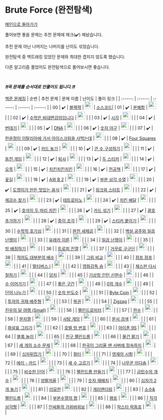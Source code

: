# Brute Force (완전탐색)

[메인으로 돌아가기](https://github.com/tony9402/baekjoon)

풀어보면 좋을 문제는 추천 문제에 체크(:heavy_check_mark:) 해놨습니다.

추천 문제 아닌 나머지는 나머지를 난이도 섞었습니다.

완전탐색 중 백트래킹 있었던 문제와 최대한 겹치지 않도록 했습니다.

다른 알고리즘 풀었어도 완전탐색으로 풀어보시면 좋습니다.

<br>

***❗️❗️꼭 문제를 순서대로 안풀어도 됩니다.❗️❗️***

[백준 문제집](https://www.acmicpc.net/workbook/view/7271)
|          순번          |        추천 문제         |        문제 이름         |         난이도          |        풀이 링크         |
| :-----: | :-----: | :-----: | :-----: | :-----: |
| 00 |  :heavy_check_mark:  | <a href="http://boj.kr/2798" target="_blank">블랙잭</a> | <img height="25px" width="25px=" src="https://static.solved.ac/tier_small/4.svg"/> |  <a href="https://haerang94.tistory.com/369">소스코드</a>|
| 01 |  :heavy_check_mark:  | <a href="http://boj.kr/2231" target="_blank">분해합</a> | <img height="25px" width="25px=" src="https://static.solved.ac/tier_small/4.svg"/> |                      |
| 02 |  :heavy_check_mark:  | <a href="http://boj.kr/19532" target="_blank">수학은 비대면강의입니다</a> | <img height="25px" width="25px=" src="https://static.solved.ac/tier_small/4.svg"/> |                      |
| 03 |  :heavy_check_mark:  | <a href="http://boj.kr/18312" target="_blank">시각</a> | <img height="25px" width="25px=" src="https://static.solved.ac/tier_small/4.svg"/> |                      |
| 04 |  :heavy_check_mark:  | <a href="http://boj.kr/15721" target="_blank">번데기</a> | <img height="25px" width="25px=" src="https://static.solved.ac/tier_small/5.svg"/> |                      |
| 05 |  :heavy_check_mark:  | <a href="http://boj.kr/1969" target="_blank">DNA</a> | <img height="25px" width="25px=" src="https://static.solved.ac/tier_small/6.svg"/> |                      |
| 06 |  :heavy_check_mark:  | <a href="http://boj.kr/2503" target="_blank">숫자 야구</a> | <img height="25px" width="25px=" src="https://static.solved.ac/tier_small/6.svg"/> |                      |
| 07 |  :heavy_check_mark:  | <a href="http://boj.kr/2422" target="_blank">한윤정이 이탈리아에 가서 아이스크림을 사먹는데</a> | <img height="25px" width="25px=" src="https://static.solved.ac/tier_small/6.svg"/> |                      |
| 08 |  :heavy_check_mark:  | <a href="http://boj.kr/17626" target="_blank">Four Squares</a> | <img height="25px" width="25px=" src="https://static.solved.ac/tier_small/6.svg"/> |                      |
| 09 |  :heavy_check_mark:  | <a href="http://boj.kr/5568" target="_blank">카드 놓기</a> | <img height="25px" width="25px=" src="https://static.solved.ac/tier_small/6.svg"/> |                      |
| 10 |  :heavy_check_mark:  | <a href="http://boj.kr/18511" target="_blank">큰 수 구성하기</a> | <img height="25px" width="25px=" src="https://static.solved.ac/tier_small/6.svg"/> |                      |
| 11 |  :heavy_check_mark:  | <a href="http://boj.kr/9079" target="_blank">동전 게임</a> | <img height="25px" width="25px=" src="https://static.solved.ac/tier_small/6.svg"/> |                      |
| 12 |  :heavy_check_mark:  | <a href="http://boj.kr/14501" target="_blank">퇴사</a> | <img height="25px" width="25px=" src="https://static.solved.ac/tier_small/7.svg"/> |                      |
| 13 |  :heavy_check_mark:  | <a href="http://boj.kr/16937" target="_blank">두 스티커</a> | <img height="25px" width="25px=" src="https://static.solved.ac/tier_small/7.svg"/> |                      |
| 14 |  :heavy_check_mark:  | <a href="http://boj.kr/2615" target="_blank">오목</a> | <img height="25px" width="25px=" src="https://static.solved.ac/tier_small/8.svg"/> |                      |
| 15 |  :heavy_check_mark:  | <a href="http://boj.kr/16439" target="_blank">치킨치킨치킨</a> | <img height="25px" width="25px=" src="https://static.solved.ac/tier_small/8.svg"/> |                      |
| 16 |  :heavy_check_mark:  | <a href="http://boj.kr/16508" target="_blank">전공책</a> | <img height="25px" width="25px=" src="https://static.solved.ac/tier_small/8.svg"/> |                      |
| 17 |  :heavy_check_mark:  | <a href="http://boj.kr/14620" target="_blank">꽃길</a> | <img height="25px" width="25px=" src="https://static.solved.ac/tier_small/9.svg"/> |                      |
| 18 |  :heavy_check_mark:  | <a href="http://boj.kr/12919" target="_blank">A와 B 2</a> | <img height="25px" width="25px=" src="https://static.solved.ac/tier_small/9.svg"/> |                      |
| 19 |  :heavy_check_mark:  | <a href="http://boj.kr/1548" target="_blank">부분 삼각 수열</a> | <img height="25px" width="25px=" src="https://static.solved.ac/tier_small/9.svg"/> |                      |
| 20 |  :heavy_check_mark:  | <a href="http://boj.kr/2961" target="_blank">도영이가 만든 맛있는 음식</a> | <img height="25px" width="25px=" src="https://static.solved.ac/tier_small/10.svg"/> |                      |
| 21 |  :heavy_check_mark:  | <a href="http://boj.kr/15661" target="_blank">링크와 스타트</a> | <img height="25px" width="25px=" src="https://static.solved.ac/tier_small/10.svg"/> |                      |
| 22 |  :heavy_check_mark:  | <a href="http://boj.kr/1025" target="_blank">제곱수 찾기</a> | <img height="25px" width="25px=" src="https://static.solved.ac/tier_small/11.svg"/> |                      |
| 23 |  :heavy_check_mark:  | <a href="http://boj.kr/14500" target="_blank">테트로미노</a> | <img height="25px" width="25px=" src="https://static.solved.ac/tier_small/11.svg"/> |                      |
| 24 |  :heavy_check_mark:  | <a href="http://boj.kr/15686" target="_blank">치킨 배달</a> | <img height="25px" width="25px=" src="https://static.solved.ac/tier_small/11.svg"/> |                      |
| 25 |  :heavy_check_mark:  | <a href="http://boj.kr/21278" target="_blank">호석이 두 마리 치킨</a> | <img height="25px" width="25px=" src="https://static.solved.ac/tier_small/11.svg"/> |                      |
| 26 |  :heavy_check_mark:  | <a href="http://boj.kr/21315" target="_blank">카드 섞기</a> | <img height="25px" width="25px=" src="https://static.solved.ac/tier_small/11.svg"/> |                      |
| 27 |  :heavy_check_mark:  | <a href="http://boj.kr/16637" target="_blank">괄호 추가하기</a> | <img height="25px" width="25px=" src="https://static.solved.ac/tier_small/13.svg"/> |                      |
| 28 |  :heavy_check_mark:  | <a href="http://boj.kr/14391" target="_blank">종이 조각</a> | <img height="25px" width="25px=" src="https://static.solved.ac/tier_small/13.svg"/> |                      |
| 29 |  :heavy_check_mark:  | <a href="http://boj.kr/18808" target="_blank">스티커 붙이기</a> | <img height="25px" width="25px=" src="https://static.solved.ac/tier_small/13.svg"/> |                      |
| 30 |                      | <a href="http://boj.kr/9094" target="_blank">수학적 호기심</a> | <img height="25px" width="25px=" src="https://static.solved.ac/tier_small/3.svg"/> |                      |
| 31 |                      | <a href="http://boj.kr/4690" target="_blank">완전 세제곱</a> | <img height="25px" width="25px=" src="https://static.solved.ac/tier_small/3.svg"/> |                      |
| 32 |                      | <a href="http://boj.kr/3040" target="_blank">백설 공주와 일곱 난쟁이</a> | <img height="25px" width="25px=" src="https://static.solved.ac/tier_small/4.svg"/> |                      |
| 33 |                      | <a href="http://boj.kr/10448" target="_blank">유레카 이론</a> | <img height="25px" width="25px=" src="https://static.solved.ac/tier_small/4.svg"/> |                      |
| 34 |                      | <a href="http://boj.kr/2309" target="_blank">일곱 난쟁이</a> | <img height="25px" width="25px=" src="https://static.solved.ac/tier_small/4.svg"/> |                      |
| 35 |                      | <a href="http://boj.kr/14697" target="_blank">방 배정하기</a> | <img height="25px" width="25px=" src="https://static.solved.ac/tier_small/4.svg"/> |                      |
| 36 |                      | <a href="http://boj.kr/1668" target="_blank">트로피 진열</a> | <img height="25px" width="25px=" src="https://static.solved.ac/tier_small/4.svg"/> |                      |
| 37 |                      | <a href="http://boj.kr/13410" target="_blank">거꾸로 구구단</a> | <img height="25px" width="25px=" src="https://static.solved.ac/tier_small/4.svg"/> |                      |
| 38 |                      | <a href="http://boj.kr/1145" target="_blank">적어도 대부분의 배수</a> | <img height="25px" width="25px=" src="https://static.solved.ac/tier_small/5.svg"/> |                      |
| 39 |                      | <a href="http://boj.kr/2160" target="_blank">그림 비교</a> | <img height="25px" width="25px=" src="https://static.solved.ac/tier_small/5.svg"/> |                      |
| 40 |                      | <a href="http://boj.kr/18512" target="_blank">점프 점프</a> | <img height="25px" width="25px=" src="https://static.solved.ac/tier_small/5.svg"/> |                      |
| 41 |                      | <a href="http://boj.kr/18868" target="_blank">멀티버스 Ⅰ</a> | <img height="25px" width="25px=" src="https://static.solved.ac/tier_small/5.svg"/> |                      |
| 42 |                      | <a href="http://boj.kr/1436" target="_blank">영화감독 숌</a> | <img height="25px" width="25px=" src="https://static.solved.ac/tier_small/6.svg"/> |                      |
| 43 |                      | <a href="http://boj.kr/1018" target="_blank">체스판 다시 칠하기</a> | <img height="25px" width="25px=" src="https://static.solved.ac/tier_small/6.svg"/> |                      |
| 44 |                      | <a href="http://boj.kr/7568" target="_blank">덩치</a> | <img height="25px" width="25px=" src="https://static.solved.ac/tier_small/6.svg"/> |                      |
| 45 |                      | <a href="http://boj.kr/2435" target="_blank">기상청 인턴 신현수</a> | <img height="25px" width="25px=" src="https://static.solved.ac/tier_small/6.svg"/> |                      |
| 46 |                      | <a href="http://boj.kr/2635" target="_blank">수 이어가기</a> | <img height="25px" width="25px=" src="https://static.solved.ac/tier_small/6.svg"/> |                      |
| 47 |                      | <a href="http://boj.kr/1059" target="_blank">좋은 구간</a> | <img height="25px" width="25px=" src="https://static.solved.ac/tier_small/6.svg"/> |                      |
| 48 |                      | <a href="http://boj.kr/11170" target="_blank">0의 개수</a> | <img height="25px" width="25px=" src="https://static.solved.ac/tier_small/6.svg"/> |                      |
| 49 |                      | <a href="http://boj.kr/1251" target="_blank">단어 나누기</a> | <img height="25px" width="25px=" src="https://static.solved.ac/tier_small/6.svg"/> |                      |
| 50 |                      | <a href="http://boj.kr/14912" target="_blank">숫자 빈도수</a> | <img height="25px" width="25px=" src="https://static.solved.ac/tier_small/6.svg"/> |                      |
| 51 |                      | <a href="http://boj.kr/17521" target="_blank">Byte Coin</a> | <img height="25px" width="25px=" src="https://static.solved.ac/tier_small/6.svg"/> |                      |
| 52 |                      | <a href="http://boj.kr/19947" target="_blank">투자의 귀재 배주형</a> | <img height="25px" width="25px=" src="https://static.solved.ac/tier_small/6.svg"/> |                      |
| 53 |                      | <a href="http://boj.kr/1359" target="_blank">복권</a> | <img height="25px" width="25px=" src="https://static.solved.ac/tier_small/6.svg"/> |                      |
| 54 |                      | <a href="http://boj.kr/15779" target="_blank">Zigzag</a> | <img height="25px" width="25px=" src="https://static.solved.ac/tier_small/6.svg"/> |                      |
| 55 |                      | <a href="http://boj.kr/17484" target="_blank">진우의 달 여행 (Small)</a> | <img height="25px" width="25px=" src="https://static.solved.ac/tier_small/6.svg"/> |                      |
| 56 |                      | <a href="http://boj.kr/4096" target="_blank">팰린드로미터</a> | <img height="25px" width="25px=" src="https://static.solved.ac/tier_small/6.svg"/> |                      |
| 57 |                      | <a href="http://boj.kr/1065" target="_blank">한수</a> | <img height="25px" width="25px=" src="https://static.solved.ac/tier_small/7.svg"/> |                      |
| 58 |                      | <a href="http://boj.kr/1120" target="_blank">문자열</a> | <img height="25px" width="25px=" src="https://static.solved.ac/tier_small/7.svg"/> |                      |
| 59 |                      | <a href="http://boj.kr/3085" target="_blank">사탕 게임</a> | <img height="25px" width="25px=" src="https://static.solved.ac/tier_small/7.svg"/> |                      |
| 60 |                      | <a href="http://boj.kr/1543" target="_blank">문서 검색</a> | <img height="25px" width="25px=" src="https://static.solved.ac/tier_small/7.svg"/> |                      |
| 61 |                      | <a href="http://boj.kr/15970" target="_blank">화살표 그리기</a> | <img height="25px" width="25px=" src="https://static.solved.ac/tier_small/7.svg"/> |                      |
| 62 |                      | <a href="http://boj.kr/5671" target="_blank">호텔 방 번호</a> | <img height="25px" width="25px=" src="https://static.solved.ac/tier_small/7.svg"/> |                      |
| 63 |                      | <a href="http://boj.kr/5883" target="_blank">아이폰 9S</a> | <img height="25px" width="25px=" src="https://static.solved.ac/tier_small/7.svg"/> |                      |
| 64 |                      | <a href="http://boj.kr/16951" target="_blank">블록 놀이</a> | <img height="25px" width="25px=" src="https://static.solved.ac/tier_small/7.svg"/> |                      |
| 65 |                      | <a href="http://boj.kr/15270" target="_blank">친구 팰린드롬</a> | <img height="25px" width="25px=" src="https://static.solved.ac/tier_small/7.svg"/> |                      |
| 66 |                      | <a href="http://boj.kr/1487" target="_blank">물건 팔기</a> | <img height="25px" width="25px=" src="https://static.solved.ac/tier_small/8.svg"/> |                      |
| 67 |                      | <a href="http://boj.kr/11502" target="_blank">세 개의 소수 문제</a> | <img height="25px" width="25px=" src="https://static.solved.ac/tier_small/8.svg"/> |                      |
| 68 |                      | <a href="http://boj.kr/9996" target="_blank">한국이 그리울 땐 서버에 접속하지</a> | <img height="25px" width="25px=" src="https://static.solved.ac/tier_small/8.svg"/> |                      |
| 69 |                      | <a href="http://boj.kr/10472" target="_blank">십자뒤집기</a> | <img height="25px" width="25px=" src="https://static.solved.ac/tier_small/8.svg"/> |                      |
| 70 |                      | <a href="http://boj.kr/1895" target="_blank">필터</a> | <img height="25px" width="25px=" src="https://static.solved.ac/tier_small/8.svg"/> |                      |
| 71 |                      | <a href="http://boj.kr/19949" target="_blank">영재의 시험</a> | <img height="25px" width="25px=" src="https://static.solved.ac/tier_small/8.svg"/> |                      |
| 72 |                      | <a href="http://boj.kr/15728" target="_blank">에리 - 카드</a> | <img height="25px" width="25px=" src="https://static.solved.ac/tier_small/8.svg"/> |                      |
| 73 |                      | <a href="http://boj.kr/1503" target="_blank">세 수 고르기</a> | <img height="25px" width="25px=" src="https://static.solved.ac/tier_small/8.svg"/> |                      |
| 74 |                      | <a href="http://boj.kr/1421" target="_blank">나무꾼 이다솜</a> | <img height="25px" width="25px=" src="https://static.solved.ac/tier_small/9.svg"/> |                      |
| 75 |                      | <a href="http://boj.kr/1411" target="_blank">비슷한 단어</a> | <img height="25px" width="25px=" src="https://static.solved.ac/tier_small/9.svg"/> |                      |
| 76 |                      | <a href="http://boj.kr/1254" target="_blank">팰린드롬 만들기</a> | <img height="25px" width="25px=" src="https://static.solved.ac/tier_small/10.svg"/> |                      |
| 77 |                      | <a href="http://boj.kr/1527" target="_blank">금민수의 개수</a> | <img height="25px" width="25px=" src="https://static.solved.ac/tier_small/10.svg"/> |                      |
| 78 |                      | <a href="http://boj.kr/17610" target="_blank">양팔저울</a> | <img height="25px" width="25px=" src="https://static.solved.ac/tier_small/10.svg"/> |                      |
| 79 |                      | <a href="http://boj.kr/16943" target="_blank">숫자 재배치</a> | <img height="25px" width="25px=" src="https://static.solved.ac/tier_small/10.svg"/> |                      |
| 80 |                      | <a href="http://boj.kr/17085" target="_blank">십자가 2개 놓기</a> | <img height="25px" width="25px=" src="https://static.solved.ac/tier_small/10.svg"/> |                      |
| 81 |                      | <a href="http://boj.kr/1107" target="_blank">리모컨</a> | <img height="25px" width="25px=" src="https://static.solved.ac/tier_small/11.svg"/> |                      |
| 82 |                      | <a href="http://boj.kr/17471" target="_blank">게리맨더링</a> | <img height="25px" width="25px=" src="https://static.solved.ac/tier_small/11.svg"/> |                      |
| 83 |                      | <a href="http://boj.kr/1747" target="_blank">소수&팰린드롬</a> | <img height="25px" width="25px=" src="https://static.solved.ac/tier_small/11.svg"/> |                      |
| 84 |                      | <a href="http://boj.kr/14225" target="_blank">부분수열의 합</a> | <img height="25px" width="25px=" src="https://static.solved.ac/tier_small/11.svg"/> |                      |
| 85 |                      | <a href="http://boj.kr/1034" target="_blank">램프</a> | <img height="25px" width="25px=" src="https://static.solved.ac/tier_small/11.svg"/> |                      |
| 86 |                      | <a href="http://boj.kr/1711" target="_blank">직각삼각형</a> | <img height="25px" width="25px=" src="https://static.solved.ac/tier_small/12.svg"/> |                      |
| 87 |                      | <a href="http://boj.kr/16986" target="_blank">인싸들의 가위바위보</a> | <img height="25px" width="25px=" src="https://static.solved.ac/tier_small/13.svg"/> |                      |
| 88 |                      | <a href="http://boj.kr/1581" target="_blank">락스타 락동호</a> | <img height="25px" width="25px=" src="https://static.solved.ac/tier_small/13.svg"/> |                      |
